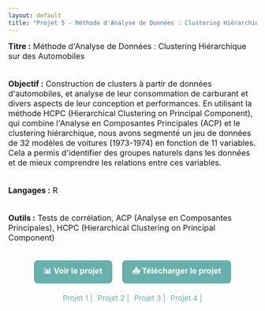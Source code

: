 ```yaml
---
layout: default
title: "Projet 5 - Méthode d'Analyse de Données : Clustering Hiérarchique sur des Automobiles"
---
```


<div style="font-size: 16px;">
  <strong>Titre :</strong> Méthode d'Analyse de Données : Clustering Hiérarchique sur des Automobiles
  <br><br>

  <strong>Objectif :</strong> Construction de clusters à partir de données d'automobiles, et analyse de leur consommation de carburant et divers aspects de leur conception et performances. En utilisant la méthode HCPC (Hierarchical Clustering on Principal Component), qui combine l'Analyse en Composantes Principales (ACP) et le clustering hiérarchique, nous avons segmenté un jeu de données de 32 modèles de voitures (1973-1974) en fonction de 11 variables. Cela a permis d'identifier des groupes naturels dans les données et de mieux comprendre les relations entre ces variables.
  <br><br>

  <strong>Langages :</strong> R
  <br><br>

  <strong>Outils :</strong> Tests de corrélation, ACP (Analyse en Composantes Principales), HCPC (Hierarchical Clustering on Principal Component)
  <br><br>
</div>

<div style="display: flex; gap: 20px; justify-content: center; margin-bottom: 20px;">
  <a href="https://Perrinewtr.github.io/Portfolio/automobile.pdf" target="_blank" class="button-link">📊 Voir le projet</a>
  <a href="https://raw.githubusercontent.com/Perrinewtr/Portfolio/main/automobile.pdf" class="button-link">📥 Télécharger le projet</a>
</div>


<div style="display: flex; gap: 10px; justify-content: center;">
  <a href="{{ site.baseurl }}/projet" class="projet-link">Projet 1 |</a>
  <a href="{{ site.baseurl }}/projet2" class="projet-link">Projet 2 |</a>
  <a href="{{ site.baseurl }}/arthero" class="projet-link">Projet 3 |</a>
  <a href="{{ site.baseurl }}/survie" class="projet-link">Projet 4 |</a>
</div>

<style>
  .button-link {
      padding: 10px 20px;
      background-color: #68B0AB;
      color: white;
      text-decoration: none;
      border-radius: 8px;
      font-size: 16px;
      font-weight: bold;
      transition: background-color 0.3s;
      display: inline-block;
  }

  .button-link:hover {
      background-color: #4a8b83; 
  }


  .projet-link {
      color: #68B0AB;
      text-decoration: none;
      font-size: 15px;
      font-weight: normal; 
  }

  .projet-link:hover {
      text-decoration: underline;
      color: #4a8b83;
  }
</style>
